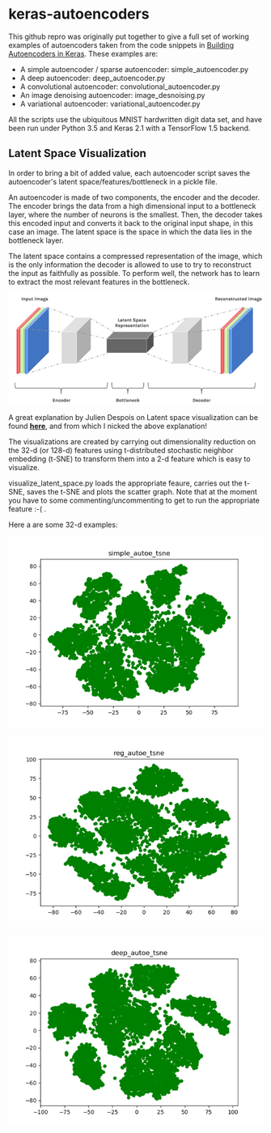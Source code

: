 # keras-autoencoders

This github repro was originally put together to give a full set of working examples of autoencoders taken from the code snippets in [Building Autoencoders in Keras](https://blog.keras.io/building-autoencoders-in-keras.html). These examples are:

* A simple autoencoder / sparse autoencoder: simple\_autoencoder.py
* A deep autoencoder: deep\_autoencoder.py
* A convolutional autoencoder: convolutional\_autoencoder.py
* An image denoising autoencoder: image\_desnoising.py
* A variational autoencoder: variational\_autoencoder.py

All the scripts use the ubiquitous MNIST hardwritten digit data set, and have been run under Python 3.5 and Keras 2.1 with a TensorFlow 1.5 backend.

## Latent Space Visualization

In order to bring a bit of added value, each autoencoder script saves the autoencoder's latent space/features/bottleneck in a pickle file. 

An autoencoder is made of two components, the encoder and the decoder. The encoder brings the data from a high dimensional input to a bottleneck layer, where the number of neurons is the smallest. Then, the decoder takes this encoded input and converts it back to the original input shape, in this case an image. The latent space is the space in which the data lies in the bottleneck layer.

The latent space contains a compressed representation of the image, which is the only information the decoder is allowed to use to try to reconstruct the input as faithfully as possible. To perform well, the network has to learn to extract the most relevant features in the bottleneck.

![Autoencode latent space](assets/autoencoder_latent_space.png)

A great explanation by Julien Despois on Latent space visualization can be found **[here](https://medium.com/@juliendespois/latent-space-visualization-deep-learning-bits-2-bd09a46920df)**, and from which I nicked the above explanation!

The visualizations are created by carrying out dimensionality reduction on the 32-d (or 128-d) features using t-distributed stochastic neighbor embedding (t-SNE) to transform them into a 2-d feature which is easy to visualize.

visualize\_latent\_space.py loads the appropriate feaure, carries out the t-SNE, saves the t-SNE and plots the scatter graph. Note that at the moment you have to some commenting/uncommenting to get to run the appropriate feature :-( .

Here a are some 32-d examples:

![](assets/simple_autoe_tsne.png)

![](assets/reg_autoe_tsne.png)

![](assets/deep_autoe_tsne.png)


